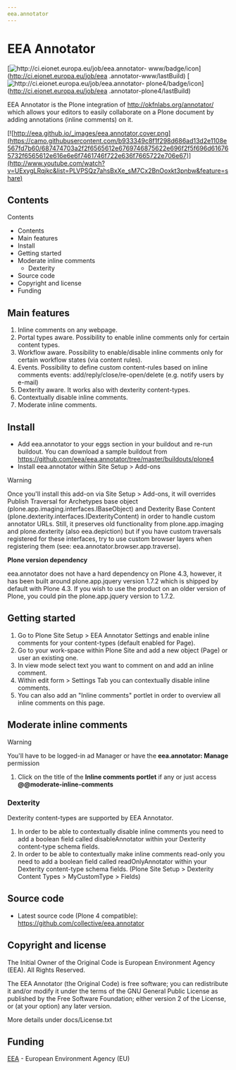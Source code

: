 ```yaml
---
eea.annotator
---
```


#  EEA Annotator

[![http://ci.eionet.europa.eu/job/eea.annotator-
www/badge/icon](https://camo.githubusercontent.com/01195f7e232850b54c266277f3ff7f334549b8e8/687474703a2f2f63692e65696f6e65742e6575726f70612e65752f6a6f622f6565612e616e6e6f7461746f722d7777772f62616467652f69636f6e)](http://ci.eionet.europa.eu/job/eea
.annotator-www/lastBuild) [![http://ci.eionet.europa.eu/job/eea.annotator-
plone4/badge/icon](https://camo.githubusercontent.com/42a487ed303e8c93a0a967537c49efe0439f4f28/687474703a2f2f63692e65696f6e65742e6575726f70612e65752f6a6f622f6565612e616e6e6f7461746f722d706c6f6e65342f62616467652f69636f6e)](http://ci.eionet.europa.eu/job/eea
.annotator-plone4/lastBuild)

EEA Annotator is the Plone integration of <http://okfnlabs.org/annotator/>
which allows your editors to easily collaborate on a Plone document by adding
annotations (inline comments) on it.

[![http://eea.github.io/_images/eea.annotator.cover.png](https://camo.githubusercontent.com/b933349c8f1f298d686ad13d2e1108e567fd7b60/687474703a2f2f6565612e6769746875622e696f2f5f696d616765732f6565612e616e6e6f7461746f722e636f7665722e706e67)](http://www.youtube.com/watch?v=UExygLRqjkc&list=PLVPSQz7ahsBxXe_sM7Cx2BnOoxkt3pnbw&feature=share)

##  Contents

Contents

  * Contents
  * Main features
  * Install
  * Getting started
  * Moderate inline comments
    * Dexterity
  * Source code
  * Copyright and license
  * Funding

##  Main features

  1. Inline comments on any webpage.
  2. Portal types aware. Possibility to enable inline comments only for certain content types.
  3. Workflow aware. Possibility to enable/disable inline comments only for certain workflow states (via content rules).
  4. Events. Possibility to define custom content-rules based on inline comments events: add/reply/close/re-open/delete (e.g. notify users by e-mail)
  5. Dexterity aware. It works also with dexterity content-types.
  6. Contextually disable inline comments.
  7. Moderate inline comments.

##  Install

  * Add eea.annotator to your eggs section in your buildout and re-run buildout. You can download a sample buildout from <https://github.com/eea/eea.annotator/tree/master/buildouts/plone4>
  * Install eea.annotator within Site Setup &gt; Add-ons

Warning

Once you'll install this add-on via Site Setup &gt; Add-ons, it will overrides
Publish Traversal for Archetypes base object
(plone.app.imaging.interfaces.IBaseObject) and Dexterity Base Content
(plone.dexterity.interfaces.IDexterityContent) in order to handle custom
annotator URLs. Still, it preserves old functionality from plone.app.imaging
and plone.dexterity (also eea.depiction) but if you have custom traversals
registered for these interfaces, try to use custom browser layers when
registering them (see: eea.annotator.browser.app.traverse).

**Plone version dependency**

eea.annotator does not have a hard dependency on Plone 4.3, however, it has
been built around plone.app.jquery version 1.7.2 which is shipped by default
with Plone 4.3. If you wish to use the product on an older version of Plone,
you could pin the plone.app.jquery version to 1.7.2.

##  Getting started

  1. Go to Plone Site Setup &gt; EEA Annotator Settings and enable inline comments for your content-types (default enabled for Page).
  2. Go to your work-space within Plone Site and add a new object (Page) or user an existing one.
  3. In view mode select text you want to comment on and add an inline comment.
  4. Within edit form &gt; Settings Tab you can contextually disable inline comments.
  5. You can also add an "Inline comments" portlet in order to overview all inline comments on this page.

##  Moderate inline comments

Warning

You'll have to be logged-in ad Manager or have the **eea.annotator: Manage**
permission

  1. Click on the title of the **Inline comments portlet** if any or just access **@@moderate-inline-comments**

###  Dexterity

Dexterity content-types are supported by EEA Annotator.

  1. In order to be able to contextually disable inline comments you need to add a boolean field called disableAnnotator within your Dexterity content-type schema fields.
  2. In order to be able to contextually make inline comments read-only you need to add a boolean field called readOnlyAnnotator within your Dexterity content-type schema fields. (Plone Site Setup &gt; Dexterity Content Types &gt; MyCustomType &gt; Fields)

##  Source code

  * Latest source code (Plone 4 compatible): <https://github.com/collective/eea.annotator>

##  Copyright and license

The Initial Owner of the Original Code is European Environment Agency (EEA).
All Rights Reserved.

The EEA Annotator (the Original Code) is free software; you can redistribute
it and/or modify it under the terms of the GNU General Public License as
published by the Free Software Foundation; either version 2 of the License, or
(at your option) any later version.

More details under docs/License.txt

##  Funding

[EEA](http://www.eea.europa.eu/) \- European Environment Agency (EU)

